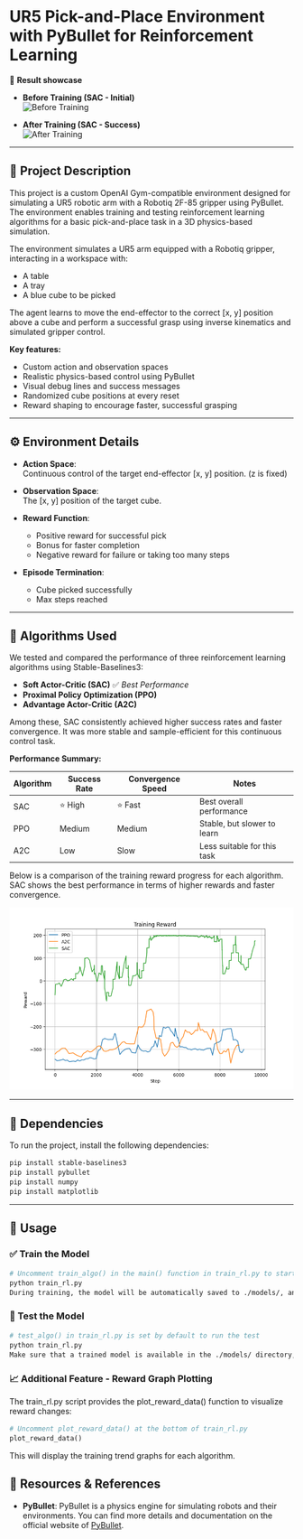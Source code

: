 # UR5 Pick-and-Place Environment with PyBullet for Reinforcement Learning

🎥 **Result showcase**

- **Before Training (SAC - Initial)**  
  ![Before Training](./images/demo_before.gif)

- **After Training (SAC - Success)**  
  ![After Training](./images/demo_after.gif)


---

## 🚀 Project Description

This project is a custom OpenAI Gym-compatible environment designed for simulating a UR5 robotic arm with a Robotiq 2F-85 gripper using PyBullet. The environment enables training and testing reinforcement learning algorithms for a basic pick-and-place task in a 3D physics-based simulation.

The environment simulates a UR5 arm equipped with a Robotiq gripper, interacting in a workspace with:
- A table
- A tray
- A blue cube to be picked

The agent learns to move the end-effector to the correct [x, y] position above a cube and perform a successful grasp using inverse kinematics and simulated gripper control.

**Key features:**
- Custom action and observation spaces
- Realistic physics-based control using PyBullet
- Visual debug lines and success messages
- Randomized cube positions at every reset
- Reward shaping to encourage faster, successful grasping

---

## ⚙️ Environment Details

- **Action Space**:  
  Continuous control of the target end-effector [x, y] position. (z is fixed)

- **Observation Space**:  
  The [x, y] position of the target cube.

- **Reward Function**:  
  - Positive reward for successful pick
  - Bonus for faster completion
  - Negative reward for failure or taking too many steps

- **Episode Termination**:
  - Cube picked successfully
  - Max steps reached

---


## 🧠 Algorithms Used

We tested and compared the performance of three reinforcement learning algorithms using Stable-Baselines3:

- **Soft Actor-Critic (SAC)** ✅ *Best Performance*
- **Proximal Policy Optimization (PPO)**
- **Advantage Actor-Critic (A2C)**

Among these, SAC consistently achieved higher success rates and faster convergence. It was more stable and sample-efficient for this continuous control task.

**Performance Summary:**

| Algorithm | Success Rate | Convergence Speed | Notes                        |
|-----------|--------------|-------------------|------------------------------|
| SAC       | ⭐ High      | ⭐ Fast            | Best overall performance     |
| PPO       | Medium      | Medium            | Stable, but slower to learn  |
| A2C       | Low         | Slow              | Less suitable for this task  |

Below is a comparison of the training reward progress for each algorithm. SAC shows the best performance in terms of higher rewards and faster convergence.

![Training Reward Comparison](./images/reward_comparison.png)

---


## 🤖 Dependencies

To run the project, install the following dependencies:

```bash
pip install stable-baselines3
pip install pybullet
pip install numpy
pip install matplotlib
```

---


## 🚀 Usage

### ✅ Train the Model

```bash
# Uncomment train_algo() in the main() function in train_rl.py to start training
python train_rl.py
During training, the model will be automatically saved to ./models/, and logs will be recorded in ./logs/.
```

### 🧪 Test the Model

```bash
# test_algo() in train_rl.py is set by default to run the test
python train_rl.py
Make sure that a trained model is available in the ./models/ directory, and modify the model name accordingly to load it.
```

### 📈 Additional Feature - Reward Graph Plotting

The train_rl.py script provides the plot_reward_data() function to visualize reward changes:

```python
# Uncomment plot_reward_data() at the bottom of train_rl.py
plot_reward_data()
```

This will display the training trend graphs for each algorithm.


## 🤖 Resources & References

- **PyBullet**: PyBullet is a physics engine for simulating robots and their environments. You can find more details and documentation on the official website of [PyBullet](https://pybullet.org/).


